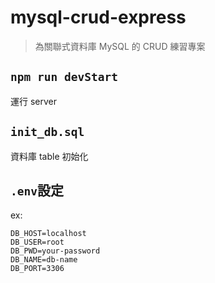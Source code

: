 # mysql-crud-express

> 為關聯式資料庫 MySQL 的 CRUD 練習專案

## `npm run devStart`

運行 server

## `init_db.sql`

資料庫 table 初始化

## `.env`設定

ex:

```
DB_HOST=localhost
DB_USER=root
DB_PWD=your-password
DB_NAME=db-name
DB_PORT=3306
```
